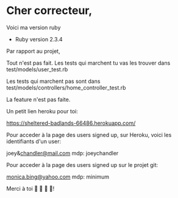 # Cher correcteur,

Voici ma version ruby

* Ruby version 2.3.4

Par rapport au projet,

Tout n'est pas fait. 
Les tests qui marchent tu vas les trouver dans test/models/user_test.rb

Les tests qui marchent pas sont dans test/models/controllers/home_controller_test.rb

La feature n'est pas faite.

Un petit lien heroku pour toi:

https://sheltered-badlands-66486.herokuapp.com/

Pour acceder à la page des users signed up, sur Heroku, voici les identifiants d'un user:

joey&chandler@mail.com
mdp: joeychandler

Pour acceder à la page des users signed up sur le projet git: 

monica.bing@yahoo.com
mdp: minimum

Merci à toi 💛 💚 💙 💜!




